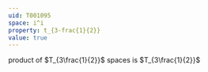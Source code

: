 ```yaml
---
uid: T001095
space: i^i
property: t_{3-frac{1}{2}}
value: true
---
```

product of $T_{3\frac{1}{2}}$ spaces is $T_{3\frac{1}{2}}$


